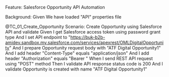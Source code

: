 Feature: Salesforce Opportunity API Automation

  Background:
    Given We have loaded "API" properties file

  @TC_01_Create_Opportunity
  Scenario: Create Opportunity using Salesforce API and validate
    Given I get Salesforce access token using password grant type
    And I set API endpoint to "https://buk-b2b-amidev.sandbox.my.salesforce.com/services/apexrest/OMLDigitalOpportunity"
    And I prepare Opportunity request body with "ATF Digital Opportunity1"
    And I add header "Content-Type" equals "application/json"
    And I add header "Authorization" equals "Bearer <token>"
    When I send REST API request using "POST" method
    Then I validate API response status code is 200
    And I validate Opportunity is created with name "ATF Digital Opportunity1"

